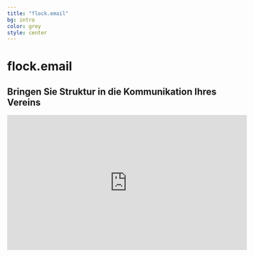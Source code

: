 ```yaml
---
title: "flock.email"
bg: intro
color: grey
style: center
---
```


# flock.email

<span class="fa-stack subtlecircle" style="font-size:100px; background:rgba(255,166,0,0.1)">
  <i class="fa fa-circle fa-stack-2x text-white"></i>
  <i class="fa fa-pencil-square-o fa-stack-1x text-intro"></i>
</span>

## Bringen Sie Struktur in die Kommunikation Ihres Vereins

<iframe width="560" height="315" src="https://www.youtube.com/embed/fec9J5I9YZQ?rel=0" frameborder="0" allowfullscreen></iframe>